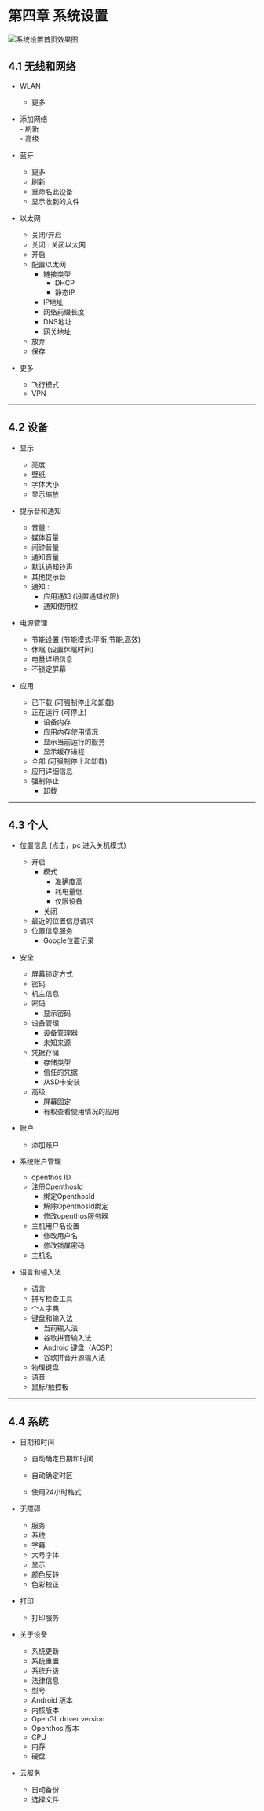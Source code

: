 # 第四章 系统设置
![系统设置首页效果图](https://github.com/openthos/userguide-analysis/blob/master/_pic/4_setting/4_first_page.png)
## 4.1 无线和网络
   - WLAN
       - 更多  
  - 添加网络  
        - 刷新  
        - 高级  
      
   - 蓝牙    
      - 更多
       - 刷新
       - 重命名此设备
       - 显示收到的文件
     
   - 以太网     
      - 关闭/开启  
       - 关闭 : 关闭以太网
       - 开启
        - 配置以太网  
          - 链接类型  
            - DHCP  
            - 静态IP  
          - IP地址  
          - 网络前缀长度  
          - DNS地址
          - 网关地址
        - 放弃  
        - 保存
      
   - 更多
      - 飞行模式  
     - VPN
***
## 4.2 设备
   - 显示 
      - 亮度  
     - 壁纸  
     - 字体大小  
     - 显示缩放
     
   - 提示音和通知 
      - 音量 :
       - 媒体音量  
       - 闹钟音量  
       - 通知音量
       - 默认通知铃声  
       - 其他提示音
     - 通知 :
       - 应用通知 (设置通知权限)
       - 通知使用权  
     
   - 电源管理   
      - 节能设置 (节能模式:平衡,节能,高效)
     - 休眠 (设置休眠时间)
     - 电量详细信息  
     - 不锁定屏幕  
     
   - 应用        
      - 已下载 (可强制停止和卸载)
     - 正在运行 (可停止)
       - 设备内存  
       - 应用内存使用情况
       - 显示当前运行的服务
       - 显示缓存进程
     - 全部 (可强制停止和卸载)  
     - 应用详细信息
     - 强制停止
       - 卸载
***
## 4.3 个人 
   - 位置信息 (点击，pc 进入关机模式)
      - 开启
        - 模式
          - 准确度高
          - 耗电量低
          - 仅限设备
        - 关闭
      - 最近的位置信息请求
      - 位置信息服务
        - Google位置记录
      
   -  安全     
      - 屏幕锁定方式
      - 密码
      - 机主信息
      - 密码
        - 显示密码
      - 设备管理
         - 设备管理器
         - 未知来源
      - 凭据存储
        - 存储类型
        - 信任的凭据
        - 从SD卡安装
      - 高级
         - 屏幕固定
         - 有权查看使用情况的应用  
      
   - 账户
      - 添加账户   

   - 系统账户管理
      - openthos ID
      - 注册OpenthosId
        - 绑定OpenthosId
        - 解除OpenthosId绑定
        - 修改openthos服务器
      - 主机用户名设置
         - 修改用户名
         - 修改锁屏密码
      - 主机名
   - 语言和输入法
      - 语言
      - 拼写检查工具
      - 个人字典
      - 键盘和输入法
        - 当前输入法
        - 谷歌拼音输入法
        - Android 键盘（AOSP）
        - 谷歌拼音开源输入法
      - 物理键盘
      - 语音
      - 鼠标/触控板

***
## 4.4 系统
   - 日期和时间

      - 自动确定日期和时间

      - 自动确定时区
      - 使用24小时格式

   - 无障碍

      - 服务
      - 系统
      - 字幕
      - 大号字体  
      - 显示
      - 颜色反转
      - 色彩校正

   - 打印

      - 打印服务

   - 关于设备

      - 系统更新
      - 系统重置
      - 系统升级 
      - 法律信息
      - 型号
      - Android 版本
      - 内核版本
      - OpenGL driver version
      - Openthos 版本
      - CPU
      - 内存
      - 硬盘    

   - 云服务
      - 自动备份
     - 选择文件
